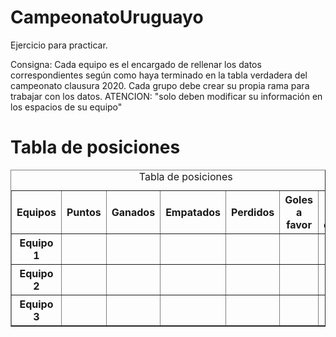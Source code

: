 # CampeonatoUruguayo

Ejercicio para practicar.

Consigna:
Cada equipo es el encargado de rellenar los datos correspondientes según como haya terminado en la tabla  verdadera del campeonato clausura 2020.
Cada grupo debe crear su propia rama para trabajar con los datos.
ATENCION: "solo deben modificar su información en los espacios de su equipo"

<!doctype html>
<html>

<head>
    <title>Campeonato Uruguayo </title>
</head>

<body>
    <h1>Tabla de posiciones</h1>
    <table border="1">
        <caption>Tabla de posiciones</caption>
        <thead>
            <tr>
                <th>Equipos</th>
                <th>Puntos</th>
                <th>Ganados </th>
                <th>Empatados</th>
                <th>Perdidos</th>
                <th>Goles a favor</th>
                <th>Goles en contra</th>
            </tr>
        </thead>
        <tbody>
            <tr>
                <th>Equipo 1</th>
                <th></th>
                <th></th>
                <th></th>
                <th></th>
                <th></th>
                <th></th>
            </tr>
            <tr>
                <th>Equipo 2</th>
                <th></th>
                <th></th>
                <th></th>
                <th></th>
                <th></th>
                <th></th>
            </tr>
            <tr>
                <th>Equipo 3</th>
                <th></th>
                <th></th>
                <th></th>
                <th></th>
                <th></th>
                <th></th>
            </tr>
        </tbody>
    </table>
</body>

</html>
